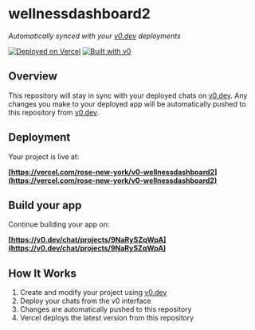# wellnessdashboard2

*Automatically synced with your [v0.dev](https://v0.dev) deployments*

[![Deployed on Vercel](https://img.shields.io/badge/Deployed%20on-Vercel-black?style=for-the-badge&logo=vercel)](https://vercel.com/rose-new-york/v0-wellnessdashboard2)
[![Built with v0](https://img.shields.io/badge/Built%20with-v0.dev-black?style=for-the-badge)](https://v0.dev/chat/projects/9NaRySZqWpA)

## Overview

This repository will stay in sync with your deployed chats on [v0.dev](https://v0.dev).
Any changes you make to your deployed app will be automatically pushed to this repository from [v0.dev](https://v0.dev).

## Deployment

Your project is live at:

**[https://vercel.com/rose-new-york/v0-wellnessdashboard2](https://vercel.com/rose-new-york/v0-wellnessdashboard2)**

## Build your app

Continue building your app on:

**[https://v0.dev/chat/projects/9NaRySZqWpA](https://v0.dev/chat/projects/9NaRySZqWpA)**

## How It Works

1. Create and modify your project using [v0.dev](https://v0.dev)
2. Deploy your chats from the v0 interface
3. Changes are automatically pushed to this repository
4. Vercel deploys the latest version from this repository
